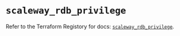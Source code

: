 # `scaleway_rdb_privilege`

Refer to the Terraform Registory for docs: [`scaleway_rdb_privilege`](https://registry.terraform.io/providers/scaleway/scaleway/2.28.0/docs/resources/rdb_privilege).

